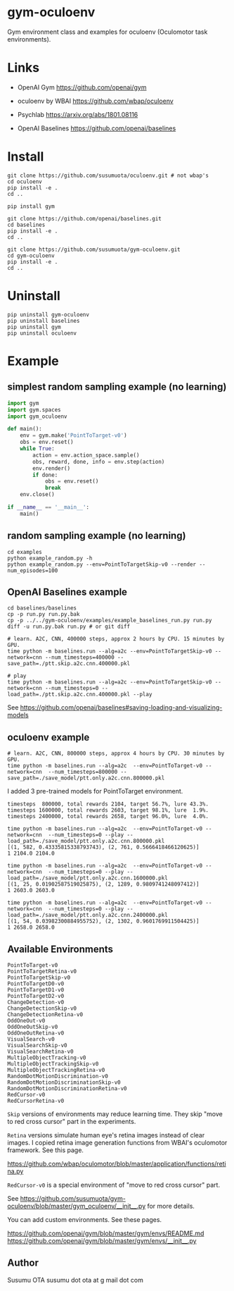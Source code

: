 # gym-oculoenv

Gym environment class and examples for oculoenv (Oculomotor task environments).


# Links

- OpenAI Gym
https://github.com/openai/gym

- oculoenv by WBAI
https://github.com/wbap/oculoenv

- Psychlab
https://arxiv.org/abs/1801.08116

- OpenAI Baselines
https://github.com/openai/baselines


# Install

```
git clone https://github.com/susumuota/oculoenv.git # not wbap's
cd oculoenv
pip install -e .
cd ..

pip install gym

git clone https://github.com/openai/baselines.git
cd baselines
pip install -e .
cd ..

git clone https://github.com/susumuota/gym-oculoenv.git
cd gym-oculoenv
pip install -e .
cd ..
```


# Uninstall

```
pip uninstall gym-oculoenv
pip uninstall baselines
pip uninstall gym
pip uninstall oculoenv
```


# Example

## simplest random sampling example (no learning)

```python
import gym
import gym.spaces
import gym_oculoenv

def main():
    env = gym.make('PointToTarget-v0')
    obs = env.reset()
    while True:
        action = env.action_space.sample()
        obs, reward, done, info = env.step(action)
        env.render()
        if done:
            obs = env.reset()
            break
    env.close()

if __name__ == '__main__':
    main()
```

## random sampling example (no learning)

```
cd examples
python example_random.py -h
python example_random.py --env=PointToTargetSkip-v0 --render --num_episodes=100
```

## OpenAI Baselines example

```
cd baselines/baselines
cp -p run.py run.py.bak
cp -p ../../gym-oculoenv/examples/example_baselines_run.py run.py
diff -u run.py.bak run.py # or git diff

# learn. A2C, CNN, 400000 steps, approx 2 hours by CPU. 15 minutes by GPU.
time python -m baselines.run --alg=a2c --env=PointToTargetSkip-v0 --network=cnn --num_timesteps=400000 --save_path=./ptt.skip.a2c.cnn.400000.pkl

# play
time python -m baselines.run --alg=a2c --env=PointToTargetSkip-v0 --network=cnn --num_timesteps=0 --load_path=./ptt.skip.a2c.cnn.400000.pkl --play
```

See https://github.com/openai/baselines#saving-loading-and-visualizing-models

## oculoenv example

```
# learn. A2C, CNN, 800000 steps, approx 4 hours by CPU. 30 minutes by GPU.
time python -m baselines.run --alg=a2c  --env=PointToTarget-v0 --network=cnn  --num_timesteps=800000 --save_path=./save_model/ptt.only.a2c.cnn.800000.pkl
```

I added 3 pre-trained models for PointToTarget environment.

```
timesteps  800000, total rewards 2104, target 56.7%, lure 43.3%.
timesteps 1600000, total rewards 2603, target 98.1%, lure  1.9%.
timesteps 2400000, total rewards 2658, target 96.0%, lure  4.0%.
```

```
time python -m baselines.run --alg=a2c  --env=PointToTarget-v0 --network=cnn  --num_timesteps=0 --play --load_path=./save_model/ptt.only.a2c.cnn.800000.pkl
[(1, 582, 0.43335815338793743), (2, 761, 0.5666418466120625)]
1 2104.0 2104.0

time python -m baselines.run --alg=a2c  --env=PointToTarget-v0 --network=cnn  --num_timesteps=0 --play --load_path=./save_model/ptt.only.a2c.cnn.1600000.pkl
[(1, 25, 0.01902587519025875), (2, 1289, 0.9809741248097412)]
1 2603.0 2603.0

time python -m baselines.run --alg=a2c  --env=PointToTarget-v0 --network=cnn  --num_timesteps=0 --play --load_path=./save_model/ptt.only.a2c.cnn.2400000.pkl
[(1, 54, 0.03982300884955752), (2, 1302, 0.9601769911504425)]
1 2658.0 2658.0
```


## Available Environments

```
PointToTarget-v0
PointToTargetRetina-v0
PointToTargetSkip-v0
PointToTargetD0-v0
PointToTargetD1-v0
PointToTargetD2-v0
ChangeDetection-v0
ChangeDetectionSkip-v0
ChangeDetectionRetina-v0
OddOneOut-v0
OddOneOutSkip-v0
OddOneOutRetina-v0
VisualSearch-v0
VisualSearchSkip-v0
VisualSearchRetina-v0
MultipleObjectTracking-v0
MultipleObjectTrackingSkip-v0
MultipleObjectTrackingRetina-v0
RandomDotMotionDiscrimination-v0
RandomDotMotionDiscriminationSkip-v0
RandomDotMotionDiscriminationRetina-v0
RedCursor-v0
RedCursorRetina-v0
```

`Skip` versions of environments may reduce learning time. They skip "move to red cross cursor" part in the experiments.

`Retina` versions simulate human eye's retina images instead of clear images. I copied retina image generation functions from WBAI's oculomotor framework. See this page.

https://github.com/wbap/oculomotor/blob/master/application/functions/retina.py

`RedCursor-v0` is a special environment of "move to red cross cursor" part.

See https://github.com/susumuota/gym-oculoenv/blob/master/gym_oculoenv/__init__.py for more details.

You can add custom environments. See these pages.

https://github.com/openai/gym/blob/master/gym/envs/README.md
https://github.com/openai/gym/blob/master/gym/envs/__init__.py


## Author

Susumu OTA  susumu dot ota at g mail dot com

